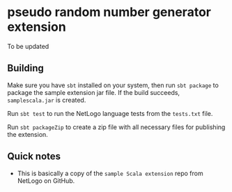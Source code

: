 # pseudo random number generator extension

To be updated

## Building

Make sure you have `sbt` installed on your system, then run `sbt package` to package the sample extension jar file.  If the build succeeds, `samplescala.jar` is created.

Run `sbt test` to run the NetLogo language tests from the `tests.txt` file.

Run `sbt packageZip` to create a zip file with all necessary files for publishing the extension.

## Quick notes

* This is basically a copy of the `sample Scala extension` repo from NetLogo on GitHub.